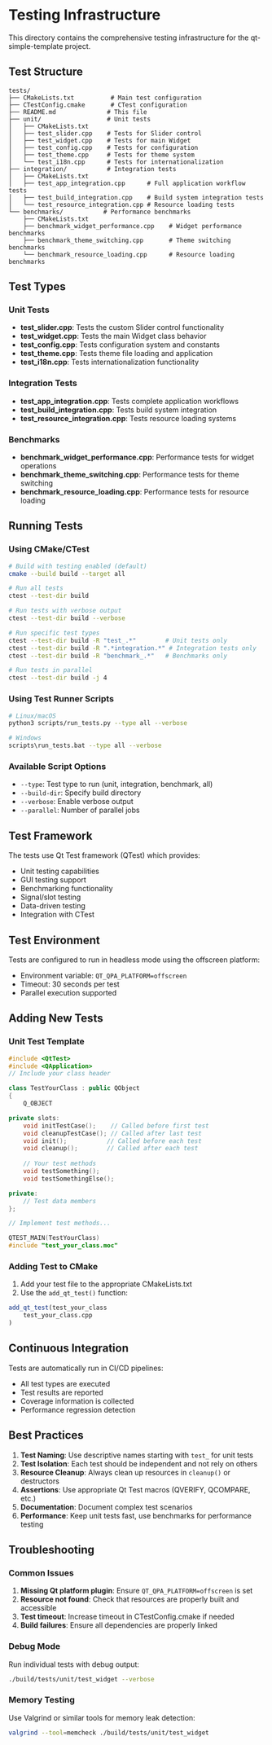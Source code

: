 # Testing Infrastructure

This directory contains the comprehensive testing infrastructure for the qt-simple-template project.

## Test Structure

```
tests/
├── CMakeLists.txt          # Main test configuration
├── CTestConfig.cmake       # CTest configuration
├── README.md              # This file
├── unit/                  # Unit tests
│   ├── CMakeLists.txt
│   ├── test_slider.cpp    # Tests for Slider control
│   ├── test_widget.cpp    # Tests for main Widget
│   ├── test_config.cpp    # Tests for configuration
│   ├── test_theme.cpp     # Tests for theme system
│   └── test_i18n.cpp      # Tests for internationalization
├── integration/           # Integration tests
│   ├── CMakeLists.txt
│   ├── test_app_integration.cpp      # Full application workflow tests
│   ├── test_build_integration.cpp    # Build system integration tests
│   └── test_resource_integration.cpp # Resource loading tests
└── benchmarks/           # Performance benchmarks
    ├── CMakeLists.txt
    ├── benchmark_widget_performance.cpp    # Widget performance benchmarks
    ├── benchmark_theme_switching.cpp       # Theme switching benchmarks
    └── benchmark_resource_loading.cpp      # Resource loading benchmarks
```

## Test Types

### Unit Tests
- **test_slider.cpp**: Tests the custom Slider control functionality
- **test_widget.cpp**: Tests the main Widget class behavior
- **test_config.cpp**: Tests configuration system and constants
- **test_theme.cpp**: Tests theme file loading and application
- **test_i18n.cpp**: Tests internationalization functionality

### Integration Tests
- **test_app_integration.cpp**: Tests complete application workflows
- **test_build_integration.cpp**: Tests build system integration
- **test_resource_integration.cpp**: Tests resource loading systems

### Benchmarks
- **benchmark_widget_performance.cpp**: Performance tests for widget operations
- **benchmark_theme_switching.cpp**: Performance tests for theme switching
- **benchmark_resource_loading.cpp**: Performance tests for resource loading

## Running Tests

### Using CMake/CTest
```bash
# Build with testing enabled (default)
cmake --build build --target all

# Run all tests
ctest --test-dir build

# Run tests with verbose output
ctest --test-dir build --verbose

# Run specific test types
ctest --test-dir build -R "test_.*"        # Unit tests only
ctest --test-dir build -R ".*integration.*" # Integration tests only
ctest --test-dir build -R "benchmark_.*"   # Benchmarks only

# Run tests in parallel
ctest --test-dir build -j 4
```

### Using Test Runner Scripts
```bash
# Linux/macOS
python3 scripts/run_tests.py --type all --verbose

# Windows
scripts\run_tests.bat --type all --verbose
```

### Available Script Options
- `--type`: Test type to run (unit, integration, benchmark, all)
- `--build-dir`: Specify build directory
- `--verbose`: Enable verbose output
- `--parallel`: Number of parallel jobs

## Test Framework

The tests use Qt Test framework (QTest) which provides:
- Unit testing capabilities
- GUI testing support
- Benchmarking functionality
- Signal/slot testing
- Data-driven testing
- Integration with CTest

## Test Environment

Tests are configured to run in headless mode using the offscreen platform:
- Environment variable: `QT_QPA_PLATFORM=offscreen`
- Timeout: 30 seconds per test
- Parallel execution supported

## Adding New Tests

### Unit Test Template
```cpp
#include <QtTest>
#include <QApplication>
// Include your class header

class TestYourClass : public QObject
{
    Q_OBJECT

private slots:
    void initTestCase();    // Called before first test
    void cleanupTestCase(); // Called after last test
    void init();           // Called before each test
    void cleanup();        // Called after each test
    
    // Your test methods
    void testSomething();
    void testSomethingElse();

private:
    // Test data members
};

// Implement test methods...

QTEST_MAIN(TestYourClass)
#include "test_your_class.moc"
```

### Adding Test to CMake
1. Add your test file to the appropriate CMakeLists.txt
2. Use the `add_qt_test()` function:
```cmake
add_qt_test(test_your_class
    test_your_class.cpp
)
```

## Continuous Integration

Tests are automatically run in CI/CD pipelines:
- All test types are executed
- Test results are reported
- Coverage information is collected
- Performance regression detection

## Best Practices

1. **Test Naming**: Use descriptive names starting with `test_` for unit tests
2. **Test Isolation**: Each test should be independent and not rely on others
3. **Resource Cleanup**: Always clean up resources in `cleanup()` or destructors
4. **Assertions**: Use appropriate Qt Test macros (QVERIFY, QCOMPARE, etc.)
5. **Documentation**: Document complex test scenarios
6. **Performance**: Keep unit tests fast, use benchmarks for performance testing

## Troubleshooting

### Common Issues
1. **Missing Qt platform plugin**: Ensure `QT_QPA_PLATFORM=offscreen` is set
2. **Resource not found**: Check that resources are properly built and accessible
3. **Test timeout**: Increase timeout in CTestConfig.cmake if needed
4. **Build failures**: Ensure all dependencies are properly linked

### Debug Mode
Run individual tests with debug output:
```bash
./build/tests/unit/test_widget --verbose
```

### Memory Testing
Use Valgrind or similar tools for memory leak detection:
```bash
valgrind --tool=memcheck ./build/tests/unit/test_widget
```
